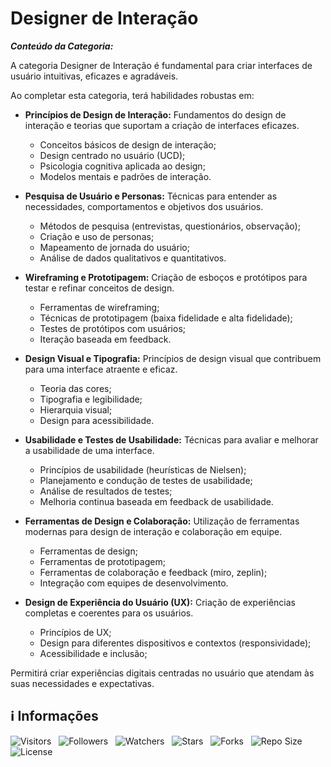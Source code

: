 <!-- Título -->
# Designer de Interação

***Conteúdo da Categoria:***

A categoria Designer de Interação é fundamental para criar interfaces de usuário intuitivas, eficazes e agradáveis.

Ao completar esta categoria, terá habilidades robustas em:

* **Princípios de Design de Interação:** Fundamentos do design de interação e teorias que suportam a criação de interfaces eficazes.
  * Conceitos básicos de design de interação;
  * Design centrado no usuário (UCD);
  * Psicologia cognitiva aplicada ao design;
  * Modelos mentais e padrões de interação.

* **Pesquisa de Usuário e Personas:** Técnicas para entender as necessidades, comportamentos e objetivos dos usuários.
  * Métodos de pesquisa (entrevistas, questionários, observação);
  * Criação e uso de personas;
  * Mapeamento de jornada do usuário;
  * Análise de dados qualitativos e quantitativos.

* **Wireframing e Prototipagem:** Criação de esboços e protótipos para testar e refinar conceitos de design.
  * Ferramentas de wireframing;
  * Técnicas de prototipagem (baixa fidelidade e alta fidelidade);
  * Testes de protótipos com usuários;
  * Iteração baseada em feedback.

* **Design Visual e Tipografia:** Princípios de design visual que contribuem para uma interface atraente e eficaz.
  * Teoria das cores;
  * Tipografia e legibilidade;
  * Hierarquia visual;
  * Design para acessibilidade.

* **Usabilidade e Testes de Usabilidade:** Técnicas para avaliar e melhorar a usabilidade de uma interface.
  * Princípios de usabilidade (heurísticas de Nielsen);
  * Planejamento e condução de testes de usabilidade;
  * Análise de resultados de testes;
  * Melhoria continua baseada em feedback de usabilidade.

* **Ferramentas de Design e Colaboração:** Utilização de ferramentas modernas para design de interação e colaboração em equipe.
  * Ferramentas de design;
  * Ferramentas de prototipagem;
  * Ferramentas de colaboração e feedback (miro, zeplin);
  * Integração com equipes de desenvolvimento.

* **Design de Experiência do Usuário (UX):** Criação de experiências completas e coerentes para os usuários.
  * Princípios de UX;
  * Design para diferentes dispositivos e contextos (responsividade);
  * Acessibilidade e inclusão;

Permitirá criar experiências digitais centradas no usuário que atendam às suas necessidades e expectativas.

<!-- Informações -->
## &#8505; Informações

![Visitors](https://api.visitorbadge.io/api/visitors?path=Devsgeeknerd%2Fcat-des-int&label=Visitantes&labelColor=%23700070&labelStyle=none&countColor=%23000fff&style=plastic&color=%23ffffff "Total de Visitantes")
&nbsp;
![Followers](https://img.shields.io/github/followers/Devsgeeknerd?style=p&label=Seguidores&labelColor=800080&color=000fff "Total de Seguidores")
&nbsp;
![Watchers](https://img.shields.io/github/watchers/Devsgeeknerd/cat-des-int?style=p&label=Observadores&labelColor=800080&color=000fff "Total de Observadores")
&nbsp;
![Stars](https://img.shields.io/github/stars/Devsgeeknerd/cat-des-int?style=p&label=Estrelas&labelColor=800080&color=000fff "Total de Estrelas")
&nbsp;
![Forks](https://img.shields.io/github/forks/Devsgeeknerd/cat-des-int?style=p&label=Bifurcações&labelColor=800080&color=000fff "Total de Bifurcações")
&nbsp;
![Repo Size](https://img.shields.io/github/repo-size/Devsgeeknerd/cat-des-int?style=p&label=Tamanho&labelColor=800080&color=000fff "Tamanho do Repositório")
&nbsp;
![License](https://img.shields.io/github/license/Devsgeeknerd/cat-des-int?style=p&label=Licença&labelColor=800080&color=000fff "Licença do Repositório")
